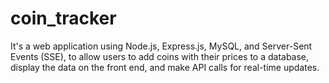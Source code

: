 # coin_tracker
It's a web application using Node.js, Express.js, MySQL, and Server-Sent Events (SSE),
to allow users to add coins with their prices to a database, display the data on the front end, and make API calls for real-time updates. 
